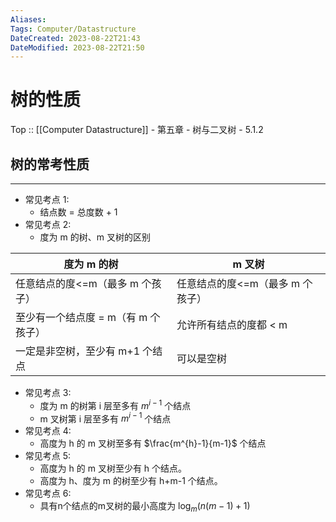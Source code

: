 ```yaml
---
Aliases: 
Tags: Computer/Datastructure 
DateCreated: 2023-08-22T21:43
DateModified: 2023-08-22T21:50
---
```

# 树的性质

Top :: [[Computer Datastructure]] - 第五章 - 树与二叉树 - 5.1.2

## 树的常考性质
---
- 常见考点 1:
	- 结点数 = 总度数 + 1
- 常见考点 2:
	- 度为 m 的树、m 叉树的区别

| 度为 m 的树                         | m 叉树                          |
| --------------------------------- | ------------------------------ |
| 任意结点的度<=m（最多 m 个孩子）| 任意结点的度<=m（最多 m 个孩子）|
| 至少有一个结点度 = m（有 m 个孩子）| 允许所有结点的度都 < m         |
| 一定是非空树，至少有 m+1 个结点   | 可以是空树                               |

- 常见考点 3:
	- 度为 m 的树第 i 层至多有 $m^{i-1}$ 个结点
	- m 叉树第 i 层至多有 $m^{i-1}$ 个结点
- 常见考点 4:
	- 高度为 h 的 m 叉树至多有 $\frac{m^{h}-1}{m-1}$ 个结点
- 常见考点 5:
	- 高度为 h 的 m 叉树至少有 h 个结点。
	- 高度为 h、度为 m 的树至少有 h+m-1 个结点。
- 常见考点 6:
	- 具有n个结点的m叉树的最小高度为 $\log_{m}(n(m-1)+1)$
